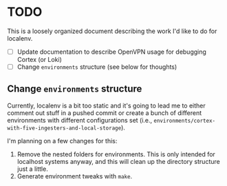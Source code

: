 # TODO

This is a loosely organized document describing the work I'd like to do for
localenv.

- [ ] Update documentation to describe OpenVPN usage for debugging
      Cortex (or Loki)
- [ ] Change `environments` structure (see below for thoughts)

## Change `environments` structure

Currently, localenv is a bit too static and it's going to lead me to either
comment out stuff in a pushed commit or create a bunch of different environments
with different configurations set (i.e.,
`environments/cortex-with-five-ingesters-and-local-storage`).

I'm planning on a few changes for this:

1. Remove the nested folders for environments. This is only intended for
   localhost systems anyway, and this will clean up the directory structure
   just a little.
2. Generate environment tweaks with `make`.
